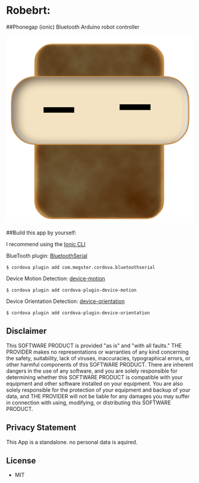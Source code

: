

Robebrt: 
=====================
##Phonegap (ionic) Bluetooth Arduino robot controller


![alt text](https://raw.githubusercontent.com/giladmanor/robert/new-GUI/www/img/icon.png "")

##Build this app by yourself:

I recommend using the [Ionic CLI](https://github.com/driftyco/ionic-cli)

BlueTooth plugin:  [BluetoothSerial](https://github.com/don/BluetoothSerial)

    $ cordova plugin add com.megster.cordova.bluetoothserial


Device Motion Detection: [device-motion](https://github.com/apache/cordova-plugin-device-motion)

    $ cordova plugin add cordova-plugin-device-motion


Device Orientation Detection: [device-orientation](https://github.com/apache/cordova-plugin-device-orientation)

    $ cordova plugin add cordova-plugin-device-orientation


## Disclaimer
This SOFTWARE PRODUCT is provided "as is" and "with all faults." THE PROVIDER makes no representations or warranties of any kind concerning the safety, suitability, lack of viruses, inaccuracies, typographical errors, or other harmful components of this SOFTWARE PRODUCT. There are inherent dangers in the use of any software, and you are solely responsible for determining whether this SOFTWARE PRODUCT is compatible with your equipment and other software installed on your equipment. You are also solely responsible for the protection of your equipment and backup of your data, and THE PROVIDER will not be liable for any damages you may suffer in connection with using, modifying, or distributing this SOFTWARE PRODUCT.

## Privacy Statement
This App is a standalone. no personal data is aquired.

## License
 - MIT  